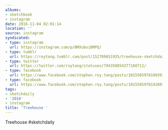 ```yaml
---
albums:
- sketchbook
- instagram
date: 2016-11-04 02:01:14
location: ''
source: instagram
syndicated:
- type: instagram
  url: https://instagram.com/p/BMXuboiBMPQ/
- type: tumblr
  url: https://roytang.tumblr.com/post/152709651935/treehouse-sketchdaily
- type: twitter
  url: https://twitter.com/roytang/statuses/794358854377160712/
- type: facebook
  url: https://www.facebook.com/stephen.roy.tang/posts/10155059781893912:0
- type: facebook
  url: https://www.facebook.com/stephen.roy.tang/posts/10155059781928912
tags:
- sketchdaily
- '2016'
- instagram
title: 'Treehouse '
---
```


Treehouse #sketchdaily